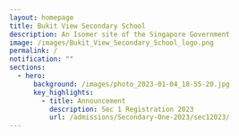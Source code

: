 ```yaml
---
layout: homepage
title: Bukit View Secondary School
description: An Isomer site of the Singapore Government
image: /images/Bukit_View_Secondary_School_logo.png
permalink: /
notification: ""
sections:
  - hero:
      background: /images/photo_2023-01-04_18-55-20.jpg
      key_highlights:
        - title: Announcement
          description: Sec 1 Registration 2023
          url: /admissions/Secondary-One-2023/sec12023/
---
```


